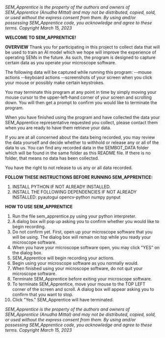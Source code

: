 
_SEM_Apprentice is the property of the authors and owners of SEM_Apprentice (Anudha Mittal) and may not be distributed, copied, sold, or used without the express consent from them.  By using and/or possessing SEM_Apprentice code, you acknowledge and agree to these terms.  Copyright March 15, 2023_

__WELCOME TO SEM_APPRENTICE!__

**OVERVIEW**
Thank you for participating in this project to collect data that will be used to train an AI model which we hope will improve the experience of operating SEMs in the future.  As such, the program is designed to capture certain data as you operate your microscope software.  

The following data will be captured while running this program:
    --mouse actions
    --keyboard actions
    --screenshots of your screen when you click your mouse or possibly make certain keystrokes.

You may terminate this program at any point in time by simply moving your mouse cursor to the upper-left-hand corner of your screen and scrolling down.  You will then get a prompt to confirm you would like to terminate the program.

When you have finished using the program and have collected the data your SEM_Apprentice representative requested you collect, please contact them when you are ready to have them retrieve your data.

If you are at all concerned about the data being recorded, you may review the data yourself and decide whether to withhold or release any or all of the data to us.  You can find any recorded data in the SEMBOT_DATA folder which will be found in the same folder as this README file.  If there is no folder, that means no data has been collected.    

You have the right to not release to us any or all data recorded.


**FOLLOW THESE INSTRUCTIONS BEFORE RUNNING SEM_APPRENTICE:**

1. INSTALL PYTHON IF NOT ALREADY INSTALLED.
2. INSTALL THE FOLLOWING DEPENDENCIES IF NOT ALREADY INSTALLED:
    pyautogui
    opencv-python
    numpy
    pynput


**HOW TO USE SEM_APPRENTICE**

1. Run the file sem_apprentice.py using your python interpreter.
2. A dialog box will pop up asking you to confirm whether you would like to begin recording.  
3. Do not confirm yet.  First, open up your microscope software that you will be using. The dialog box will remain on top while you ready your microscope software.  
4. When you have your microscope software open, you may click "YES" on the dialog box. 
3. SEM_Apprentice will begin recording your actions.
4. Begin using your microscope software as you normally would.
5. When finished using your microscope software, do not quit your microscope software.
6. Terminate SEM_Apprentice before exiting your microscope software.
7. To terminate SEM_Apprentice, move your mouse to the TOP LEFT corner of the screen and scroll.  A dialog box will appear asking you to confirm that you want to stop.
8. Click "Yes."  SEM_Apprentice will have terminated.

_SEM_Apprentice is the property of the authors and owners of SEM_Apprentice (Anudha Mittal) and may not be distributed, copied, sold, or used without the express consent from them.  By using and/or possessing SEM_Apprentice code, you acknowledge and agree to these terms.  Copyright March 15, 2023_